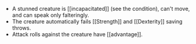 - A stunned creature is [[incapacitated]] (see the condition), can't move, and can speak only falteringly.
- The creature automatically fails [[Strength]] and [[Dexterity]] saving throws.
- Attack rolls against the creature have [[advantage]].